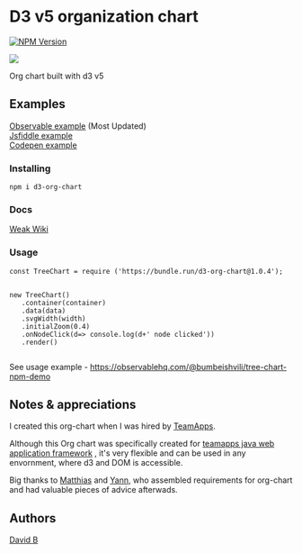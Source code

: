 # D3 v5 organization chart
[![NPM Version](https://d25lcipzij17d.cloudfront.net/badge.svg?id=js&type=6&v=1.0.10&x2=0)](https://npmjs.org/package/d3-org-chart) 





![](https://user-images.githubusercontent.com/6873202/57747856-5c078e00-76e8-11e9-82fe-73aa09ff42dd.gif)




Org chart built with d3 v5

## Examples

[Observable example](https://observablehq.com/@bumbeishvili/d3-v5-organization-chart)  (Most Updated)   
[Jsfiddle example](https://jsfiddle.net/k2ucqayn/)   
[Codepen example](https://codepen.io/bumbeishvili/full/arpJrv)  



### Installing

```
npm i d3-org-chart
```

### Docs
[Weak Wiki](https://github.com/bumbeishvili/d3-organization-chart/wiki)

### Usage
```
const TreeChart = require ('https://bundle.run/d3-org-chart@1.0.4');


new TreeChart()
   .container(container)
   .data(data)
   .svgWidth(width)
   .initialZoom(0.4)
   .onNodeClick(d=> console.log(d+' node clicked'))
   .render()
 
```

See usage example - https://observablehq.com/@bumbeishvili/tree-chart-npm-demo

## Notes & appreciations 
I created this org-chart when I was hired by [TeamApps](https://github.com/teamapps-org).

Although this Org chart was specifically created for [teamapps java web application framework](https://github.com/teamapps-org/teamapps) , it's very flexible and can be used in any envornment, where d3 and DOM is accessible. 

Big thanks to  [Matthias](https://github.com/Matthias-Bernstein) and [Yann](https://github.com/yamass), who assembled requirements for org-chart and had valuable pieces of advice afterwads.



## Authors
 [David   B ](https://davidb.dev)



